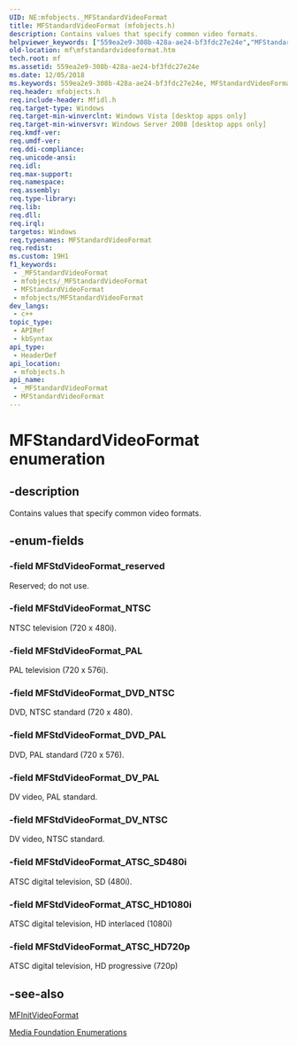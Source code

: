 ```yaml
---
UID: NE:mfobjects._MFStandardVideoFormat
title: MFStandardVideoFormat (mfobjects.h)
description: Contains values that specify common video formats.
helpviewer_keywords: ["559ea2e9-308b-428a-ae24-bf3fdc27e24e","MFStandardVideoFormat","MFStandardVideoFormat enumeration [Media Foundation]","MFStdVideoFormat_ATSC_HD1080i","MFStdVideoFormat_ATSC_HD720p","MFStdVideoFormat_ATSC_SD480i","MFStdVideoFormat_DVD_NTSC","MFStdVideoFormat_DVD_PAL","MFStdVideoFormat_DV_NTSC","MFStdVideoFormat_DV_PAL","MFStdVideoFormat_NTSC","MFStdVideoFormat_PAL","MFStdVideoFormat_reserved","mf.mfstandardvideoformat","mfobjects/MFStandardVideoFormat","mfobjects/MFStdVideoFormat_ATSC_HD1080i","mfobjects/MFStdVideoFormat_ATSC_HD720p","mfobjects/MFStdVideoFormat_ATSC_SD480i","mfobjects/MFStdVideoFormat_DVD_NTSC","mfobjects/MFStdVideoFormat_DVD_PAL","mfobjects/MFStdVideoFormat_DV_NTSC","mfobjects/MFStdVideoFormat_DV_PAL","mfobjects/MFStdVideoFormat_NTSC","mfobjects/MFStdVideoFormat_PAL","mfobjects/MFStdVideoFormat_reserved"]
old-location: mf\mfstandardvideoformat.htm
tech.root: mf
ms.assetid: 559ea2e9-308b-428a-ae24-bf3fdc27e24e
ms.date: 12/05/2018
ms.keywords: 559ea2e9-308b-428a-ae24-bf3fdc27e24e, MFStandardVideoFormat, MFStandardVideoFormat enumeration [Media Foundation], MFStdVideoFormat_ATSC_HD1080i, MFStdVideoFormat_ATSC_HD720p, MFStdVideoFormat_ATSC_SD480i, MFStdVideoFormat_DVD_NTSC, MFStdVideoFormat_DVD_PAL, MFStdVideoFormat_DV_NTSC, MFStdVideoFormat_DV_PAL, MFStdVideoFormat_NTSC, MFStdVideoFormat_PAL, MFStdVideoFormat_reserved, mf.mfstandardvideoformat, mfobjects/MFStandardVideoFormat, mfobjects/MFStdVideoFormat_ATSC_HD1080i, mfobjects/MFStdVideoFormat_ATSC_HD720p, mfobjects/MFStdVideoFormat_ATSC_SD480i, mfobjects/MFStdVideoFormat_DVD_NTSC, mfobjects/MFStdVideoFormat_DVD_PAL, mfobjects/MFStdVideoFormat_DV_NTSC, mfobjects/MFStdVideoFormat_DV_PAL, mfobjects/MFStdVideoFormat_NTSC, mfobjects/MFStdVideoFormat_PAL, mfobjects/MFStdVideoFormat_reserved
req.header: mfobjects.h
req.include-header: Mfidl.h
req.target-type: Windows
req.target-min-winverclnt: Windows Vista [desktop apps only]
req.target-min-winversvr: Windows Server 2008 [desktop apps only]
req.kmdf-ver: 
req.umdf-ver: 
req.ddi-compliance: 
req.unicode-ansi: 
req.idl: 
req.max-support: 
req.namespace: 
req.assembly: 
req.type-library: 
req.lib: 
req.dll: 
req.irql: 
targetos: Windows
req.typenames: MFStandardVideoFormat
req.redist: 
ms.custom: 19H1
f1_keywords:
 - _MFStandardVideoFormat
 - mfobjects/_MFStandardVideoFormat
 - MFStandardVideoFormat
 - mfobjects/MFStandardVideoFormat
dev_langs:
 - c++
topic_type:
 - APIRef
 - kbSyntax
api_type:
 - HeaderDef
api_location:
 - mfobjects.h
api_name:
 - _MFStandardVideoFormat
 - MFStandardVideoFormat
---
```


# MFStandardVideoFormat enumeration


## -description

Contains values that specify common video formats.

## -enum-fields

### -field MFStdVideoFormat_reserved

Reserved; do not use.

### -field MFStdVideoFormat_NTSC

NTSC television (720 x 480i).

### -field MFStdVideoFormat_PAL

PAL television (720 x 576i).

### -field MFStdVideoFormat_DVD_NTSC

DVD, NTSC standard (720 x 480).

### -field MFStdVideoFormat_DVD_PAL

DVD, PAL standard (720 x 576).

### -field MFStdVideoFormat_DV_PAL

DV video, PAL standard.

### -field MFStdVideoFormat_DV_NTSC

DV video, NTSC standard.

### -field MFStdVideoFormat_ATSC_SD480i

ATSC digital television, SD (480i).

### -field MFStdVideoFormat_ATSC_HD1080i

ATSC digital television, HD interlaced (1080i)

### -field MFStdVideoFormat_ATSC_HD720p

ATSC digital television, HD progressive (720p)

## -see-also

<a href="/windows/desktop/api/mfapi/nf-mfapi-mfinitvideoformat">MFInitVideoFormat</a>



<a href="/windows/desktop/medfound/media-foundation-enumerations">Media Foundation Enumerations</a>


